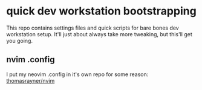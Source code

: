 # quick dev workstation bootstrapping

This repo contains settings files and quick scripts for bare bones dev workstation setup. It'll just about always take more tweaking, but this'll get you going.

## nvim .config

I put my neovim .config in it's own repo for some reason: [thomasrayner/nvim](https://github.com/thomasrayner/nvim)